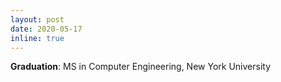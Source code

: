 ```yaml
---
layout: post
date: 2020-05-17 
inline: true
---
```


<b>Graduation</b>: MS in Computer Engineering, New York University

